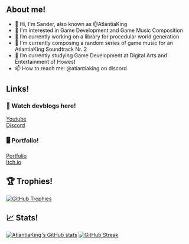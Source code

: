 ## About me!

- 👋 Hi, I'm Sander, also known as @AtlantiaKing
- 👀 I'm interested in Game Development and Game Music Composition
- 🔭 I’m currently working on a library for procedular world generation
- 🎹 I'm currently composing a random series of game music for an AtlantiaKing Soundtrack Nr. 2
- 🌱 I’m currently studying Game Development at Digital Arts and Entertainment of Howest
- 📫 How to reach me: @atlantiaking on discord  

## Links!

### 👀 Watch devblogs here!  
[Youtube](https://www.youtube.com/@atlantiaking)  
[Discord](https://discord.gg/wJ5rXmN)  

### 🖥️ Portfolio!  
[Portfolio](https://sanderdekeukelaere.com)  
[Itch.io](https://sander-de-keukelaere.itch.io/)

## 🏆 Trophies!
[![GitHub Trophies](https://github-profile-trophy.vercel.app/?username=atlantiaking&show_icons=true&theme=onestar&margin-w=15&no-frame=true&no-bg=true)](https://github.com/atlantiaking)

## 📈 Stats!
[![AtlantiaKing's GitHub stats](https://github-readme-stats.vercel.app/api?username=atlantiaking&count_private=true&show_icons=true&theme=dark&bg_color=0D1117&border_color=30363D)](https://github.com/atlantiaking)
[![GitHub Streak](https://github-readme-streak-stats.herokuapp.com?user=AtlantiaKing&theme=dark&hide_border=true)](https://git.io/streak-stats)

